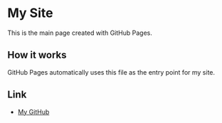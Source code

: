 # My Site

This is the main page created with GitHub Pages.

## How it works
GitHub Pages automatically uses this file as the entry point for my site.

## Link
- [My GitHub](https://ruslan-00.github.io/publicScripts/)
